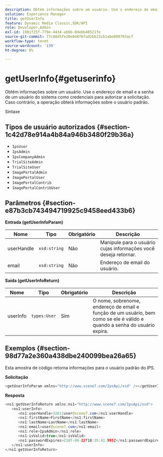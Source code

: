 ```yaml
---
description: Obtém informações sobre um usuário. Use o endereço de email e a senha de um usuário do sistema como credenciais para autorizar a solicitação. Caso contrário, a operação obterá informações sobre o usuário padrão.
solution: Experience Manager
title: getUserInfo
feature: Dynamic Media Classic,SDK/API
role: Developer,Admin
exl-id: 1981f25f-779e-4434-ab6b-0debb40521fe
source-git-commit: 77c88d5fe20e048f6fad2bb23cb1abe090793acf
workflow-type: tm+mt
source-wordcount: '139'
ht-degree: 0%

---
```


# getUserInfo{#getuserinfo}

Obtém informações sobre um usuário. Use o endereço de email e a senha de um usuário do sistema como credenciais para autorizar a solicitação. Caso contrário, a operação obterá informações sobre o usuário padrão.

Sintaxe

## Tipos de usuário autorizados {#section-1c42d78e914a4b84a946b3480f29b36a}

* `IpsUser`
* `IpsAdmin`
* `IpsCompanyAdmin`
* `TrialSiteAdmin`
* `TrialSiteUser`
* `ImagePortalAdmin`
* `ImagePortalUser`
* `ImagePortalContrib`
* `ImagePortalContribUser`

## Parâmetros {#section-e87b3cb743494719925c9458eed433b6}

**Entrada (getUserInfoParam)**

| Nome | Tipo | Obrigatório | Descrição |
|---|---|---|---|
| userHandle | `xsd:string` | Não | Manipule para o usuário cujas informações você deseja retornar. |
| email | `xsd:string` | Não | Endereço de email do usuário. |

**Saída (getUserInfoReturn)**

| Nome | Tipo | Obrigatório | Descrição |
|---|---|---|---|
| userInfo | `types:User` | Sim | O nome, sobrenome, endereço de email e função de um usuário, bem como se ele é válido e quando a senha do usuário expira. |

## Exemplos {#section-98d77a2e360a438dbe240099bea26a65}

Esta amostra de código retorna informações para o usuário padrão do IPS.

**Solicitação**

```java
<getUserInfoParam xmlns="http://www.scene7.com/IpsApi/xsd" /></getUserInfoParam>
```

**Resposta**

```java
<ns1:getUserInfoReturn xmlns:ns1="http://www.scene7.com/IpsApi/xsd"> 
   <ns1:userInfo> 
      <ns1:userHandle>3261|user@scene7.com</ns1:userHandle> 
      <ns1:firstName>FirstName</ns1:firstName> 
      <ns1:lastName>LastName</ns1:lastName> 
      <ns1:email>user@scene7.com</ns1:email> 
      <ns1:role>IpsAdmin</ns1:role> 
      <ns1:isValid>true</ns1:isValid> 
      <ns1:passwordExpires>2107-04-22T18:35:41.995Z</ns1:passwordExpires> 
   </ns1:userInfo> 
</ns1:getUserInfoReturn>
```
